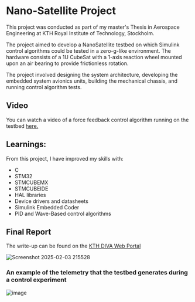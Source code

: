 # Nano-Satellite Project
This project was conducted as part of my master's Thesis in Aerospace Engineering at KTH Royal Institute of Technology, Stockholm. 

The project aimed to develop a NanoSatellite testbed on which Simulink control algorithms could be tested in a zero-g-like environment.
The hardware consists of a 1U CubeSat with a 1-axis reaction wheel mounted upon an air bearing to provide frictionless rotation.

The project involved designing the system architecture, developing the embedded system avionics units, building the mechanical chassis, and running control algorithm tests.

## Video
You can watch a video of a force feedback control algorithm running on the testbed [here.](https://youtu.be/84-hkJHZbc4)

## Learnings:
From this project, I have improved my skills with:
- C
- STM32
- STMCUBEMX
- STMCUBEIDE
- HAL libraries
- Device drivers and datasheets
- Simulink Embedded Coder
- PID and Wave-Based control algorithms

## Final Report
The write-up can be found on the [KTH DIVA Web Portal](https://kth.diva-portal.org/smash/record.jsf?pid=diva2%3A1871652&dswid=-184)

![Screenshot 2025-02-03 215528](https://github.com/user-attachments/assets/7a9347cc-95cc-4c39-adc7-127bdff41616)

### An example of the telemetry that the testbed generates during a control experiment
![image](https://github.com/user-attachments/assets/569ac2e3-defb-411d-a349-8d157c78d817)
